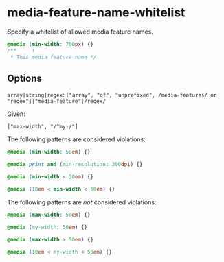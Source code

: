 # media-feature-name-whitelist

Specify a whitelist of allowed media feature names.

<!-- prettier-ignore -->
```css
@media (min-width: 700px) {}
/**     ↑
 * This media feature name */
```

## Options

`array|string|regex`: `["array", "of", "unprefixed", /media-features/ or "regex"]|"media-feature"|/regex/`

Given:

```
["max-width", "/^my-/"]
```

The following patterns are considered violations:

<!-- prettier-ignore -->
```css
@media (min-width: 50em) {}
```

<!-- prettier-ignore -->
```css
@media print and (min-resolution: 300dpi) {}
```

<!-- prettier-ignore -->
```css
@media (min-width < 50em) {}
```

<!-- prettier-ignore -->
```css
@media (10em < min-width < 50em) {}
```

The following patterns are _not_ considered violations:

<!-- prettier-ignore -->
```css
@media (max-width: 50em) {}
```

<!-- prettier-ignore -->
```css
@media (my-width: 50em) {}
```

<!-- prettier-ignore -->
```css
@media (max-width > 50em) {}
```

<!-- prettier-ignore -->
```css
@media (10em < my-width < 50em) {}
```
